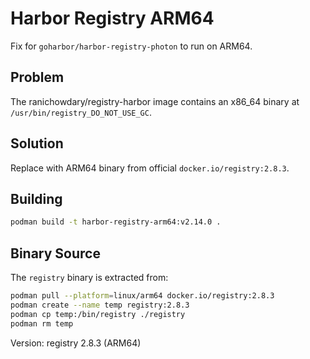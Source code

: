 # Harbor Registry ARM64

Fix for `goharbor/harbor-registry-photon` to run on ARM64.

## Problem

The ranichowdary/registry-harbor image contains an x86_64 binary at `/usr/bin/registry_DO_NOT_USE_GC`.

## Solution

Replace with ARM64 binary from official `docker.io/registry:2.8.3`.

## Building

```bash
podman build -t harbor-registry-arm64:v2.14.0 .
```

## Binary Source

The `registry` binary is extracted from:
```bash
podman pull --platform=linux/arm64 docker.io/registry:2.8.3
podman create --name temp registry:2.8.3
podman cp temp:/bin/registry ./registry
podman rm temp
```

Version: registry 2.8.3 (ARM64)
